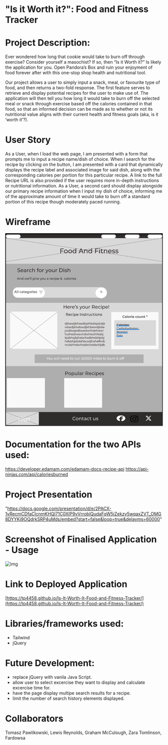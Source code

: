 # "Is it Worth it?": Food and Fitness Tracker

# Project Description:

Ever wondered how long that cookie would take to burn off through exercise? Consider yourself a masochist? If so, then “Is it Worth it?” Is likely the application for you. Open Pandora’s Box and ruin your enjoyment of food forever after with this one-stop shop health and nutritional tool.

Our project allows a user to simply input a snack, meal, or favourite type of food, and then returns a two-fold response. The first feature serves to retrieve and display potential recipes for the user to make use of. The application will then tell you how long it would take to burn off the selected meal or snack through exercise based off the calories contained in that food, so that an informed decision can be made as to whether or not its nutritional value aligns with their current health and fitness goals (aka, is it ‘worth it’?).

# User Story

As a User, when I load the web page, 
I am presented with a form that prompts me to input a recipe name/dish of choice.
When I search for the recipe by clicking on the button,
I am presented with a card that dynamically displays the recipe label and associated image for said dish, along with the corresponding calories per portion for this particular recipe. A link to the full Recipe URL is also provided if the user requires more in-depth instructions or nutritional information.
As a User, a second card should display alongside our primary recipe information when I input my dish of choice, informing me of the approximate amount of time it would take to burn off a standard portion of this recipe though moderately paced running.

# Wireframe

![img](./assets/images/Wireframe.png)

# Documentation for the two APIs used:

https://developer.edamam.com/edamam-docs-recipe-api
https://api-ninjas.com/api/caloriesburned

# Project Presentation

"https://docs.google.com/presentation/d/e/2PACX-1vRecmCDfaClcnmKHQI71C0XIP9vVrroblQudaFqW5jZekzy5wqaxZVT_OMG8DYYKi9OQdrkSRP4uMds/embed?start=false&loop=true&delayms=60000"

# Screenshot of Finalised Application - Usage

![img](/assets/images/Is%20it%20Worth%20it%20-%20usage.gif)

# Link to Deployed Application

[https://tp4458.github.io/Is-It-Worth-It-Food-and-Fitness-Tracker/](https://tp4458.github.io/Is-It-Worth-It-Food-and-Fitness-Tracker/)

# Libraries/frameworks used:

- Tailwind
- jQuery

# Future Development:
- replace jQuery with vanila Java Script.
- allow user to select excercise they want to display and calculate excercise time for.
- have the page display multipe search results for a recipe.
- limit the number of search history elements displayed.

# Collaborators

Tomasz Pawlikowski, Lewis Reynolds, Graham McCulough, Zara Tomlinson, Fardowsa
